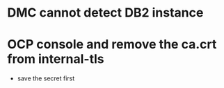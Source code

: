 
# DMC cannot detect DB2 instance










# OCP console and remove the ca.crt from internal-tls

- save the secret first
